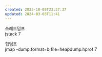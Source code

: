 ```yaml
---
created: 2023-10-05T23:37:37
updated: 2024-03-03T11:41
---
```

쓰레드덤프  
jstack 7

힙덤프  
jmap -dump:format=b,file=heapdump.hprof 7